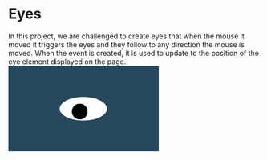 # Eyes

In this project, we are challenged to create eyes that when the mouse it moved it triggers the eyes and they follow to any direction the mouse is moved.
When the event is created, it is used to update to the position of the eye element displayed on the page. <br>
<img src= "oneeye.png" width='300'/>
